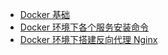 * [Docker 基础](devops/docker/)
* [Docker 环境下各个服务安装命令](devops/docker/000001)
* [Docker 环境下搭建反向代理 Nginx](devops/docker/000002)